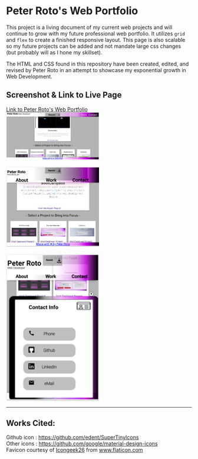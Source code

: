 # Peter Roto's Web Portfolio

This project is a living document of my current web projects and will continue to grow with my future professional web portfolio. It utilizes <code>grid</code> and <code>flex</code> to create a finished responsive layout. This page is also scalable so my future projects can be added and not mandate large css changes (but probably will as I hone my skillset).

The HTML and CSS found in this repository have been created, edited, and revised by Peter Roto in an attempt to showcase my exponential growth in Web Development.

## Screenshot & Link to Live Page

[Link to Peter Roto's Web Portfolio](https://proto133.github.io/Web_Portfolio)  
<a href="https://github.com/Proto133/Web_Portfolio/blob/main/assets/images/WebPortfolio1280.png" target=_blank>
<img src="./assets/images/WebPortfolio1280.png" style="max-width:50%;" alt="Screenshot of Web Portfolio at desktop resolution"/>
</a>
<br>
<br>
<a href="https://github.com/Proto133/Web_Portfolio/blob/main/assets/images/WebPortfolio768.png" target=_blank>
<img src="./assets/images/WebPortfolio768.png" style="max-width:50%;" alt="Screenshot of Web Portfolio at medium resolution"/>
</a>
<br>
<br>
<a href="https://github.com/Proto133/Web_Portfolio/blob/main/assets/images/WebPortfolio410.png" target=_blank>
<img src="./assets/images/WebPortfolio410.png" style="max-width:50%;" alt="Screenshot of Web Portfolio at mobile resolution"/>
</a>

---


## Works Cited:  

Github icon : https://github.com/edent/SuperTinyIcons    
Other icons : https://github.com/google/material-design-icons  
Favicon courtesy of <a href="https://www.flaticon.com/authors/icongeek26" title="Icongeek26">Icongeek26</a> from <a href="https://www.flaticon.com/" title="Flaticon">www.flaticon.com</a></div>